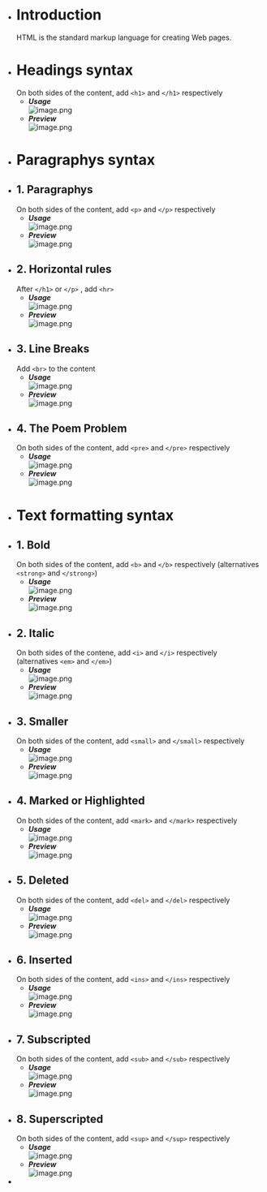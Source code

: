 - # Introduction
  HTML is the standard markup language for creating Web pages.
- # Headings syntax
  On both sides of the content, add `<h1>` and `</h1>` respectively
  * ***Usage***  
  ![image.png](../assets/image_1666578171769_0.png)
  * ***Preview***  
  ![image.png](../assets/image_1666578214918_0.png)
- # Paragraphys syntax
- ## 1. Paragraphys
  On both sides of the content, add `<p>` and `</p>` respectively
  * ***Usage***  
  ![image.png](../assets/image_1666580103803_0.png)
  * ***Preview***  
  ![image.png](../assets/image_1666580130784_0.png)
- ## 2. Horizontal rules
  After `</h1>` or `</p>` , add `<hr>`
  * ***Usage***  
  ![image.png](../assets/image_1666581137601_0.png)
  * ***Preview***  
  ![image.png](../assets/image_1666581171858_0.png)
- ## 3. Line Breaks
  Add `<br>` to the content
  * ***Usage***  
  ![image.png](../assets/image_1666582109440_0.png)
  * ***Preview***  
  ![image.png](../assets/image_1666582134353_0.png)
- ## 4. The Poem Problem
  On both sides of the content, add `<pre>` and `</pre>` respectively
  * ***Usage***  
  ![image.png](../assets/image_1666582795236_0.png)
  * ***Preview***  
  ![image.png](../assets/image_1666582825798_0.png)
- # Text formatting syntax
- ## 1. Bold
  On both sides of the content, add `<b>` and `</b>` respectively (alternatives `<strong>` and `</strong>`)
  * ***Usage***  
  ![image.png](../assets/image_1666595441342_0.png)
  * ***Preview***  
  ![image.png](../assets/image_1666595467468_0.png)
- ## 2. Italic
  On both sides of the contene, add `<i>` and `</i>` respectively (alternatives `<em>` and `</em>`)
  * ***Usage***  
  ![image.png](../assets/image_1666595621978_0.png)
  * ***Preview***  
  ![image.png](../assets/image_1666595651949_0.png)
- ## 3. Smaller
  On both sides of the content, add `<small>` and `</small>` respectively
  * ***Usage***  
  ![image.png](../assets/image_1666595780913_0.png)
  * ***Preview***  
  ![image.png](../assets/image_1666595807028_0.png)
- ## 4. Marked or Highlighted
  On both sides of the content, add `<mark>` and `</mark>` respectively
  * ***Usage***  
  ![image.png](../assets/image_1666596057781_0.png)
  * ***Preview***  
  ![image.png](../assets/image_1666596081073_0.png)
- ## 5. Deleted
  On both sides of the content, add `<del>` and `</del>` respectively
  * ***Usage***  
  ![image.png](../assets/image_1666596166283_0.png)
  * ***Preview***  
  ![image.png](../assets/image_1666596194141_0.png)
- ## 6. Inserted
  On both sides of the content, add `<ins>` and `</ins>` respectively
  * ***Usage***  
  ![image.png](../assets/image_1666596297431_0.png)
  * ***Preview***  
  ![image.png](../assets/image_1666596323906_0.png)
- ## 7. Subscripted
  On both sides of the content, add `<sub>` and `</sub>` respectively
  * ***Usage***  
  ![image.png](../assets/image_1666596527795_0.png)
  * ***Preview***  
  ![image.png](../assets/image_1666596549151_0.png)
- ## 8. Superscripted
  On both sides of the content, add `<sup>` and `</sup>` respectively
  * ***Usage***  
  ![image.png](../assets/image_1666596646898_0.png)
  * ***Preview***  
  ![image.png](../assets/image_1666596679244_0.png)
-